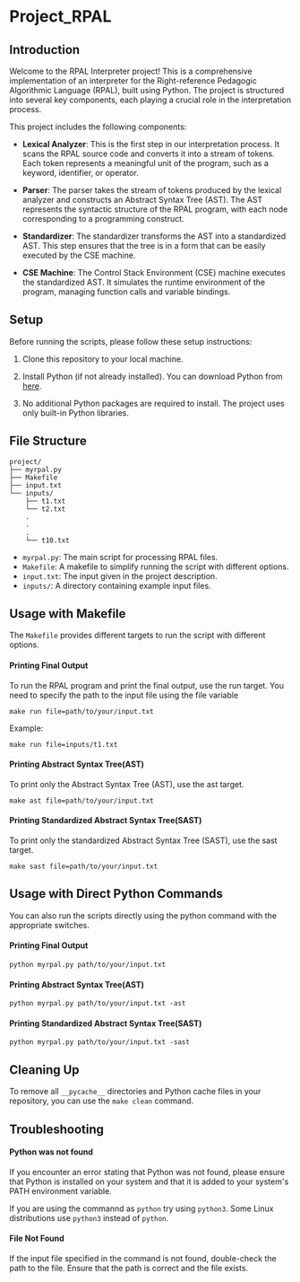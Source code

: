 # Project_RPAL

## Introduction

Welcome to the RPAL Interpreter project! This is a comprehensive implementation of an interpreter for the Right-reference Pedagogic Algorithmic Language (RPAL), built using Python. The project is structured into several key components, each playing a crucial role in the interpretation process.

This project includes the following components:

- **Lexical Analyzer**: This is the first step in our interpretation process. It scans the RPAL source code and converts it into a stream of tokens. Each token represents a meaningful unit of the program, such as a keyword, identifier, or operator.

- **Parser**: The parser takes the stream of tokens produced by the lexical analyzer and constructs an Abstract Syntax Tree (AST). The AST represents the syntactic structure of the RPAL program, with each node corresponding to a programming construct.

- **Standardizer**: The standardizer transforms the AST into a standardized AST. This step ensures that the tree is in a form that can be easily executed by the CSE machine.

- **CSE Machine**: The Control Stack Environment (CSE) machine executes the standardized AST. It simulates the runtime environment of the program, managing function calls and variable bindings.

## Setup

Before running the scripts, please follow these setup instructions:

1. Clone this repository to your local machine.

2. Install Python (if not already installed). You can download Python from [here](https://www.python.org/downloads/).

3. No additional Python packages are required to install. The project uses only built-in Python libraries.

## File Structure
```
project/
├── myrpal.py
├── Makefile
├── input.txt
└── inputs/
    ├── t1.txt
    └── t2.txt
    .
    .
    .
    └── t10.txt
```
- `myrpal.py`: The main script for processing RPAL files.    
- `Makefile`: A makefile to simplify running the script with different options.
- `input.txt`: The input given in the project description.
- `inputs/`: A directory containing example input files.

## Usage with Makefile

The `Makefile` provides different targets to run the script with different options. 

#### Printing Final Output
To run the RPAL program and print the final output, use the run target. You need to specify the path to the input file using the file variable
```
make run file=path/to/your/input.txt
```
Example:
```
make run file=inputs/t1.txt
```

#### Printing  Abstract Syntax Tree(AST)
To print only the Abstract Syntax Tree (AST), use the ast target.
```
make ast file=path/to/your/input.txt
```

#### Printing Standardized Abstract Syntax Tree(SAST)
To print only the standardized Abstract Syntax Tree (SAST), use the sast target.
```
make sast file=path/to/your/input.txt
```

## Usage with Direct Python Commands

You can also run the scripts directly using the python command with the appropriate switches.

#### Printing Final Output
```
python myrpal.py path/to/your/input.txt
```

#### Printing Abstract Syntax Tree(AST)
```
python myrpal.py path/to/your/input.txt -ast
```

#### Printing Standardized Abstract Syntax Tree(SAST)
```
python myrpal.py path/to/your/input.txt -sast
```

## Cleaning Up
To remove all `__pycache__` directories and Python cache files in your repository, you can use the `make clean` command.

## Troubleshooting

#### Python was not found
If you encounter an error stating that Python was not found, please ensure that Python is installed on your system and that it is added to your system's PATH environment variable.

If you are using the commannd as `python` try using `python3`. Some Linux distributions use `python3` instead of `python`.

#### File Not Found
If the input file specified in the command is not found, double-check the path to the file. Ensure that the path is correct and the file exists.